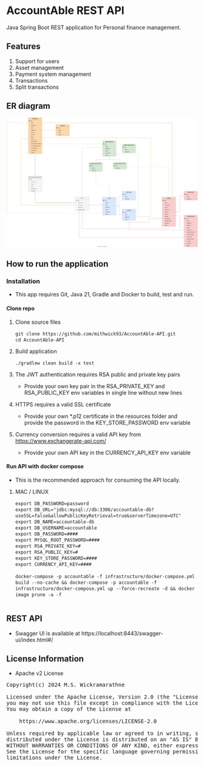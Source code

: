 # AccountAble REST API

Java Spring Boot REST application for Personal finance management.

## Features

1. Support for users
2. Asset management
3. Payment system management
4. Transactions
5. Split transactions

## ER diagram

![](documentation/AccountAble.drawio.svg)

## How to run the application

### Installation

* This app requires Git, Java 21, Gradle and Docker to build, test and run.

#### Clone repo

1. Clone source files
    ```
    git clone https://github.com/mithwick93/AccountAble-API.git
    cd AccountAble-API
    ```

2. Build application
    ```
    ./gradlew clean build -x test
    ```

3. The JWT authentication requires RSA public and private key pairs
   * Provide your own key pair in the RSA_PRIVATE_KEY and RSA_PUBLIC_KEY env variables in single line without new lines
4. HTTPS requires a valid SSL certificate
   * Provide your own *.p12 certificate in the resources folder and provide the password in the KEY_STORE_PASSWORD env
     variable
5. Currency conversion requires a valid API key from https://www.exchangerate-api.com/
   * Provide your own API key in the CURRENCY_API_KEY env variable

#### Run API with docker compose

* This is the recommended approach for consuming the API locally.

1. MAC / LINUX
    ```
    export DB_PASSWORD=password 
    export DB_URL="jdbc:mysql://db:3306/accountable-db?useSSL=false&allowPublicKeyRetrieval=true&serverTimezone=UTC"
    export DB_NAME=accountable-db
    export DB_USERNAME=accountable
    export DB_PASSWORD=####
    export MYSQL_ROOT_PASSWORD=####
    export RSA_PRIVATE_KEY=#
    export RSA_PUBLIC_KEY=#
    export KEY_STORE_PASSWORD=####
    export CURRENCY_API_KEY=####
   
   docker-compose -p accountable -f infrastructure/docker-compose.yml build --no-cache && docker-compose -p accountable -f infrastructure/docker-compose.yml up --force-recreate -d && docker image prune -a -f
    ```
   ```

## REST API

* Swagger UI is available at https://localhost:8443/swagger-ui/index.html#/

## License Information

- Apache v2 License

<pre>
Copyright(c) 2024 M.S. Wickramarathne

Licensed under the Apache License, Version 2.0 (the "License");
you may not use this file except in compliance with the License.
You may obtain a copy of the License at

    https://www.apache.org/licenses/LICENSE-2.0

Unless required by applicable law or agreed to in writing, software
distributed under the License is distributed on an "AS IS" BASIS,
WITHOUT WARRANTIES OR CONDITIONS OF ANY KIND, either express or implied.
See the License for the specific language governing permissions and
limitations under the License.
</pre>